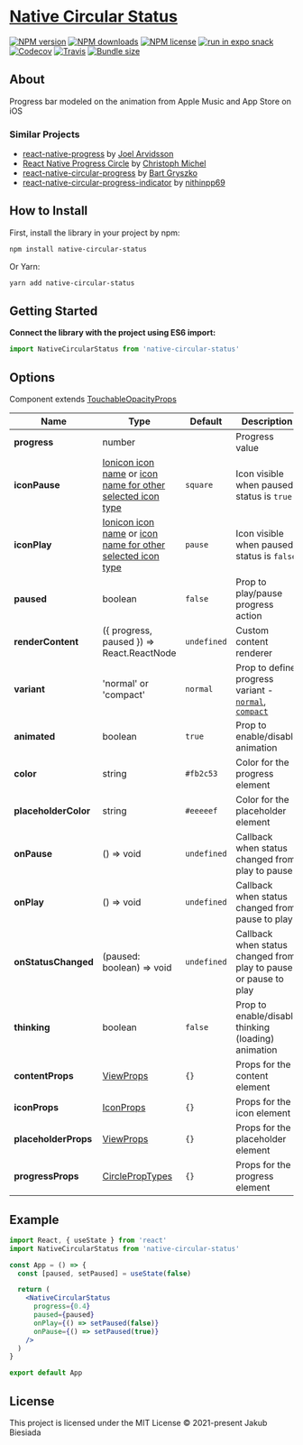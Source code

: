 # [Native Circular Status](https://github.com/native-ly/native-circular-status)

[![NPM version](https://flat.badgen.net/npm/v/native-circular-status)](https://www.npmjs.com/package/native-circular-status)
[![NPM downloads](https://flat.badgen.net/npm/dm/native-circular-status)](https://www.npmjs.com/package/native-circular-status)
[![NPM license](https://flat.badgen.net/npm/license/native-circular-status)](https://www.npmjs.com/package/native-circular-status)
[![run in expo snack](https://img.shields.io/badge/Run%20in%20Snack-4630EB?style=flat-square&logo=EXPO&labelColor=FFF&logoColor=000)](https://snack.expo.io/@jbiesiada/native-circular-status)
[![Codecov](https://flat.badgen.net/codecov/c/github/native-ly/native-circular-status)](https://codecov.io/gh/native-ly/native-circular-status)
[![Travis](https://flat.badgen.net/travis/native-ly/native-circular-status)](https://app.travis-ci.com/github/native-ly/native-circular-status)
[![Bundle size](https://flat.badgen.net/packagephobia/install/native-circular-status)](https://packagephobia.com/result?p=native-circular-status)

## About

Progress bar modeled on the animation from Apple Music and App Store on iOS

### Similar Projects

- [react-native-progress](https://github.com/oblador/react-native-progress) by [Joel Arvidsson](https://github.com/oblador)
- [React Native Progress Circle](https://github.com/MrToph/react-native-progress-circle) by [Christoph Michel](https://github.com/MrToph)
- [react-native-circular-progress](https://github.com/bartgryszko/react-native-circular-progress) by [Bart Gryszko](https://github.com/bartgryszko)
- [react-native-circular-progress-indicator](https://github.com/nithinpp69/react-native-circular-progress-indicator) by [nithinpp69](https://github.com/nithinpp69)

## How to Install

First, install the library in your project by npm:

```sh
npm install native-circular-status
```

Or Yarn:

```sh
yarn add native-circular-status
```

## Getting Started

**Connect the library with the project using ES6 import:**

```js
import NativeCircularStatus from 'native-circular-status'
```

## Options

<!-- TODO -->

Component extends [TouchableOpacityProps](https://reactnative.dev/docs/touchableopacity#props)

| Name                 | Type                                                                                                                                                       | Default     | Description                                                      |
| -------------------- | ---------------------------------------------------------------------------------------------------------------------------------------------------------- | ----------- | ---------------------------------------------------------------- |
| **progress**         | number                                                                                                                                                     | ` `         | Progress value                                                   |
| **iconPause**        | [Ionicon icon name](https://ionic.io/ionicons) or [icon name for other selected icon type](https://github.com/native-ly/native-icons#available-icon-types) | `square`    | Icon visible when paused status is `true`                        |
| **iconPlay**         | [Ionicon icon name](https://ionic.io/ionicons) or [icon name for other selected icon type](https://github.com/native-ly/native-icons#available-icon-types) | `pause`     | Icon visible when paused status is `false`                       |
| **paused**           | boolean                                                                                                                                                    | `false`     | Prop to play/pause progress action                               |
| **renderContent**    | ({ progress, paused }) => React.ReactNode                                                                                                                  | `undefined` | Custom content renderer                                          |
| **variant**          | 'normal' or 'compact'                                                                                                                                      | `normal`    | Prop to define progress variant - [`normal`](#), [`compact`](#)  |
| **animated**         | boolean                                                                                                                                                    | `true`      | Prop to enable/disable animation                                 |
| **color**            | string                                                                                                                                                     | `#fb2c53`   | Color for the progress element                                   |
| **placeholderColor** | string                                                                                                                                                     | `#eeeeef`   | Color for the placeholder element                                |
| **onPause**          | () => void                                                                                                                                                 | `undefined` | Callback when status changed from play to pause                  |
| **onPlay**           | () => void                                                                                                                                                 | `undefined` | Callback when status changed from pause to play                  |
| **onStatusChanged**  | (paused: boolean) => void                                                                                                                                  | `undefined` | Callback when status changed from play to pause or pause to play |
| **thinking**         | boolean                                                                                                                                                    | `false`     | Prop to enable/disable thinking (loading) animation              |
| **contentProps**     | [ViewProps](https://reactnative.dev/docs/view#props)                                                                                                       | `{}`        | Props for the content element                                    |
| **iconProps**        | [IconProps](https://github.com/native-ly/native-icons#icon)                                                                                                | `{}`        | Props for the icon element                                       |
| **placeholderProps** | [ViewProps](https://reactnative.dev/docs/view#props)                                                                                                       | `{}`        | Props for the placeholder element                                |
| **progressProps**    | [CirclePropTypes](https://github.com/oblador/react-native-progress#progresscircle)                                                                         | `{}`        | Props for the progress element                                   |

## Example

```jsx
import React, { useState } from 'react'
import NativeCircularStatus from 'native-circular-status'

const App = () => {
  const [paused, setPaused] = useState(false)

  return (
    <NativeCircularStatus
      progress={0.4}
      paused={paused}
      onPlay={() => setPaused(false)}
      onPause={() => setPaused(true)}
    />
  )
}

export default App
```

## License

This project is licensed under the MIT License © 2021-present Jakub Biesiada
